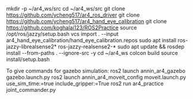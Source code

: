mkdir -p ~/ar4_ws/src
cd ~/ar4_ws/src
git clone https://github.com/ycheng517/ar4_ros_driver
git clone https://github.com/ycheng517/ar4_hand_eye_calibration
git clone https://github.com/koghalai123/ROS2Practice
source /opt/ros/jazzy/setup.bash
vcs import . --input ar4_hand_eye_calibration/hand_eye_calibration.repos
sudo apt install ros-jazzy-librealsense2* ros-jazzy-realsense2-*
sudo apt update && rosdep install --from-paths . --ignore-src -y
cd ~/ar4_ws
colcon build
source install/setup.bash


To give commands for gazebo simulation: 
ros2 launch annin_ar4_gazebo gazebo.launch.py
ros2 launch annin_ar4_moveit_config moveit.launch.py use_sim_time:=true include_gripper:=True
ros2 run ar4_practice joint_commander.py
